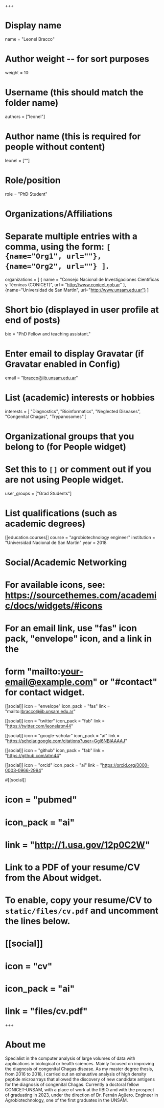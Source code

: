 +++
# Display name
name = "Leonel Bracco"

# Author weight -- for sort purposes
weight = 10

# Username (this should match the folder name)
authors = ["leonel"]

# Author name (this is required for people without content)
leonel = [""]

# Role/position
role = "PhD Student"

# Organizations/Affiliations
#   Separate multiple entries with a comma, using the form: `[ {name="Org1", url=""}, {name="Org2", url=""} ]`.
organizations = [ { name = "Consejo Nacional de Investigaciones Científicas y Técnicas (CONICET)", url = "http://www.conicet.gob.ar" }, {name="Universidad de San Martín", url="http://www.unsam.edu.ar"} ]

# Short bio (displayed in user profile at end of posts)
bio = "PhD Fellow and teaching assistant."

# Enter email to display Gravatar (if Gravatar enabled in Config)
email = "lbracco@iib.unsam.edu.ar"

# List (academic) interests or hobbies
interests = [
  "Diagnostics",
  "Bioinformatics",
  "Neglected Diseases",
  "Congenital Chagas",
  "Trypanosomes"
]

# Organizational groups that you belong to (for People widget)
#   Set this to `[]` or comment out if you are not using People widget.
user_groups = ["Grad Students"]

# List qualifications (such as academic degrees)
[[education.courses]]
  course = "agrobiotechnology engineer"
  institution = "Universidad Nacional de San Martín"
  year = 2018

# Social/Academic Networking
# For available icons, see: https://sourcethemes.com/academic/docs/widgets/#icons
#   For an email link, use "fas" icon pack, "envelope" icon, and a link in the
#   form "mailto:your-email@example.com" or "#contact" for contact widget.

[[social]]
  icon = "envelope"
  icon_pack = "fas"
  link = "mailto:lbracco@iib.unsam.edu.ar"

[[social]]
  icon = "twitter"
  icon_pack = "fab"
  link = "https://twitter.com/leonelatm44"

[[social]]
  icon = "google-scholar"
  icon_pack = "ai"
  link = "https://scholar.google.com/citations?user=Ggl6NBIAAAAJ"

[[social]]
  icon = "github"
  icon_pack = "fab"
  link = "https://github.com/atm44"
  
[[social]]
  icon = "orcid"
  icon_pack = "ai"
  link = "https://orcid.org/0000-0003-0966-2994"

#[[social]]
#  icon = "pubmed"
#  icon_pack = "ai"
#  link = "http://1.usa.gov/12p0C2W"

# Link to a PDF of your resume/CV from the About widget.
# To enable, copy your resume/CV to `static/files/cv.pdf` and uncomment the lines below.
# [[social]]
#   icon = "cv"
#   icon_pack = "ai"
#   link = "files/cv.pdf"

+++

# About me 

Specialist in the computer analysis of large volumes of data with applications in biological or health sciences. Mainly focused on improving the diagnosis of congenital Chagas disease.
As my master degree thesis, from 2016 to 2018, i carried out an exhaustive analysis of high density peptide microarrays that allowed the discovery of new candidate antigens for the diagnosis of congenital Chagas. Currently a doctoral fellow CONICET-UNSAM, with a place of work at the IIBIO and with the prospect of graduating in 2023, under the direction of Dr. Fernán Agüero. 
Engineer in Agrobiotechnology, one of the first graduates in the UNSAM.

